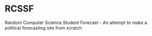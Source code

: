 # RCSSF
Random Computer Science Student Forecast - An attempt to make a political forecasting site from scratch
